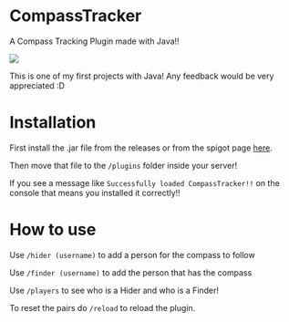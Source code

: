 # CompassTracker
 A Compass Tracking Plugin made with Java!!

<img src="https://static.wikia.nocookie.net/minecraft_gamepedia/images/b/b3/Compass_JE3_BE3.gif/revision/latest?cb=20201125191224">

This is one of my first projects with Java! Any feedback would be very appreciated :D

# Installation

First install the .jar file from the releases or from the spigot page [here](https://www.spigotmc.org/resources/compasstracker.95662/).

Then move that file to the `/plugins` folder inside your server!

If you see a message like `Successfully loaded CompassTracker!!` on the console that means you installed it correctly!!

# How to use

Use `/hider (username)` to add a person for the compass to follow

Use `/finder (username)` to add the person that has the compass

Use `/players` to see who is a Hider and who is a Finder!

To reset the pairs do `/reload` to reload the plugin.
